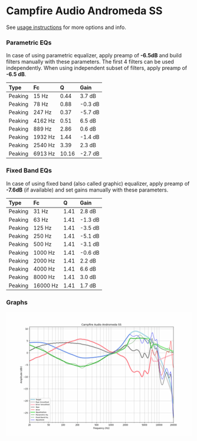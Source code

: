 # Campfire Audio Andromeda SS
See [usage instructions](https://github.com/jaakkopasanen/AutoEq#usage) for more options and info.

### Parametric EQs
In case of using parametric equalizer, apply preamp of **-6.5dB** and build filters manually
with these parameters. The first 4 filters can be used independently.
When using independent subset of filters, apply preamp of **-6.5 dB**.

| Type    | Fc      |     Q | Gain    |
|:--------|:--------|:------|:--------|
| Peaking | 15 Hz   |  0.44 | 3.7 dB  |
| Peaking | 78 Hz   |  0.88 | -0.3 dB |
| Peaking | 247 Hz  |  0.37 | -5.7 dB |
| Peaking | 4162 Hz |  0.51 | 6.5 dB  |
| Peaking | 889 Hz  |  2.86 | 0.6 dB  |
| Peaking | 1932 Hz |  1.44 | -1.4 dB |
| Peaking | 2540 Hz |  3.39 | 2.3 dB  |
| Peaking | 6913 Hz | 10.16 | -2.7 dB |

### Fixed Band EQs
In case of using fixed band (also called graphic) equalizer, apply preamp of **-7.6dB**
(if available) and set gains manually with these parameters.

| Type    | Fc       |    Q | Gain    |
|:--------|:---------|:-----|:--------|
| Peaking | 31 Hz    | 1.41 | 2.8 dB  |
| Peaking | 63 Hz    | 1.41 | -1.3 dB |
| Peaking | 125 Hz   | 1.41 | -3.5 dB |
| Peaking | 250 Hz   | 1.41 | -5.1 dB |
| Peaking | 500 Hz   | 1.41 | -3.1 dB |
| Peaking | 1000 Hz  | 1.41 | -0.6 dB |
| Peaking | 2000 Hz  | 1.41 | 2.2 dB  |
| Peaking | 4000 Hz  | 1.41 | 6.6 dB  |
| Peaking | 8000 Hz  | 1.41 | 3.0 dB  |
| Peaking | 16000 Hz | 1.41 | 1.7 dB  |

### Graphs
![](./Campfire%20Audio%20Andromeda%20SS.png)